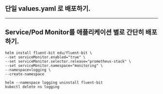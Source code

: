 
## 단일 values.yaml 로 배포하기. 

---

## Service/Pod Monitor를 애플리케이션 별로 간단히 배포하기. 

```
helm install fluent-bit edu/fluent-bit \
--set serviceMonitor.enabled="true" \
--set serviceMonitor.selector.release="prometheus-stack" \
--set serviceMonitor.namespace="monitoring" \
--namespace=logging \
--create-namespace
```

```
helm --namespace logging uninstall fluent-bit
kubectl delete ns logging
```